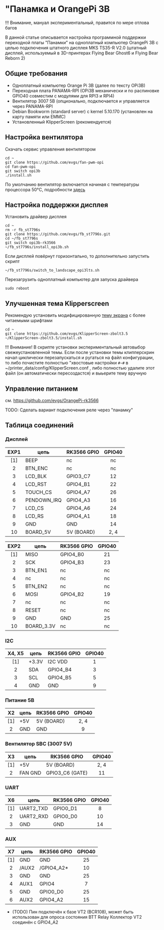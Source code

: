 # "Панамка и OrangePi 3B

!!! Внимание, мануал экспериментальный, правится по мере отлова багов

В данной статье описывается настройка программной поддержки переходной платы "Панамки" на одноплатный компьютер OrangePi 3B 
с целью подключения штатного дисплея MKS TS35-R V2.0 (штатный дисплей, используемый в 3D-принтерах Flying Bear Ghost6 и Flying Bear Reborn 2)

## Общие требования

* Одноплатный компьютер Orange Pi 3B (далее по тексту OPi3B)
* Переходная плата PANAMA-RPI (OPi3B механически и по распиновке GPIO40 совместим с модулями для RPI3 и RPI4)
* Вентилятор 3007 5В (опционально, подключается и управляется через PANAMA-RPI
* Debian Bookworm (standard server) с kernel 5.10.170 (установлен на карту памяти или EMMC)
* Установленный KlipperScreen (рекомендуется)

## Настройка вентилятора

Скачать сервис управления вентилятором

```shell
cd ~
git clone https://github.com/evgs/fan-pwm-opi
cd fan-pwm-opi
git switch opi3b
./install.sh
```

По умолчанию вентилятор включается начиная с температуры процессора 50°C, подробности [здесь](https://github.com/evgs/fan-pwm-opi?tab=readme-ov-file#%D0%BD%D0%B0%D1%81%D1%82%D1%80%D0%BE%D0%B9%D0%BA%D0%B0)

## Настройка поддержки дисплея

Установить драйвер дисплея
``` shell
cd ~ 
rm -r fb_st7796s
git clone https://github.com/evgs/fb_st7796s.git
cd ~/fb_st7796s
git switch opi3b-rk3566
~/fb_st7796s/install_opi3b.sh
```
Если дисплей повёрнут горизонтально, то дополнительно запустить скрипт

```shell 
~/fb_st7796s/switch_to_landscape_opi3lts.sh
```
Перезагрузить одноплатный компьютер для запуска драйвера

```shell
sudo reboot
```

## Улучшенная тема Klipperscreen 

Рекомендую установить модифицированную [тему экрана](https://github.com/evgs/KlipperScreen-zbolt3.5) с более читаемыми шрифтами

```shell
cd ~
git clone https://github.com/evgs/KlipperScreen-zbolt3.5
~/KlipperScreen-zbolt3.5/install.sh
```

!!! Внимание! В скрипте установки экспериментальный автовыбор свежеустановленной темы. Если после установки темы клипперскрин начал циклически перезапускаться 
и ругаться на файл конфигурации, то либо почистите полностью "хвостовые настройки ```#~#``` в ~/printer_data/config/KlipperScreen.conf , либо полностью удалите этот файл (он автоматически пересоздастся) и выьерите тему вручную

## Управление питанием

см. https://github.com/evgs/OrangePi-rk3566

TODO: Сделать вариант подключения реле через "панамку"

## Таблица соединений

### Дисплей
| EXP1 | цепь        | RK3566 GPIO   | GPIO40 |
|:----:|-------------|---------------|:------:|
| [1]  | BEEP        | nc            | nc     |
| 2    | BTN_ENC     | nc            | nc     |
| 3    | LCD_BLK     | GPIO3_С7      | 12     |
| 4    | LCD_RST     | GPIO4_B1      | 22     |
| 5    | TOUCH_CS    | GPIO4_A7      | 26     |
| 6    | PENDOWN_IRQ | GPIO4_A3      | 16     |
| 7    | LCD_CS      | GPIO4_A6      | 24     |
| 8    | LCD_RS      | GPIO4_A1      | 18     |
| 9    | GND         | GND           | 14     |
| 10   | BOARD_5V    | 5V (BOARD)    | 2, 4   |

| EXP2 | цепь        | RK3566 GPIO   | GPIO40 |
|:----:|-------------|---------------|:------:|
| [1]  | MISO        | GPIO4_B0      | 21     |
| 2    | SCK         | GPIO4_B3      | 23     |
| 3    | BTN_EN1     | nc            | nc     |
| 4    | nc          | nc            | nc     |
| 5    | BTN_EN2     | nc            | nc     |
| 6    | MOSI        | GPIO4_B2      | 19     |
| 7    | nc          | nc            | nc     |
| 8    | RESET       | nc            | nc     |
| 9    | GND         | GND           | 25     |
| 10   | BOARD_3.3V  | nc            | nc     |

### I2C
| X4, X5 | цепь        | RK3566 GPIO   | GPIO40 |
|:------:|-------------|---------------|:------:|
| [1]    | +3.3V       | I2C VDD       | 1      |
| 2      | SDA         | GPIO4_B4      | 3      |
| 3      | SCL         | GPIO4_B5      | 5      |
| 4      | GND         | GND           | 9      |

### Питание 5В
| X2     | цепь        | RK3566 GPIO   | GPIO40 |
|:------:|-------------|---------------|:------:|
| [1]    | +5V         | 5V (BOARD)    | 2, 4   |
| 2      | GND         | GND           | 9      |

### Вентилятор SBC (3007 5V)
| X3     | цепь        | RK3566 GPIO     | GPIO40 |
|:------:|-------------|-----------------|:------:|
| [1]    | +5V         | 5V (BOARD)      | 2, 4   |
| 2      | FAN GND     | GPIO3_C6 (GATE) | 11     |

### UART
| X6     | цепь        | RK3566 GPIO   | GPIO40 |
|:------:|-------------|---------------|:------:|
| [1]    | UART2_TXD   | GPIO0_D1      | 8      |
| 2      | UART2_RXD   | GPIO0_D0      | 10     |
| 3      | GND         | GND           | 14     |

### AUX
| X7     | цепь        | RK3566 GPIO   | GPIO40 |
|:------:|-------------|---------------|:------:|
| [1]    | GND         | GND           | 25     |
| 2      | /AUX2       | /GPIO4_A2*    | 10     |
| 3      | GND         | GND           | 25     |
| 4      | AUX1        | GPIO4         | 7      |
| 5      | GND         | GPIO0_D0      | 25     |
| 6      | AUX2        | GPIO4_A2      | 15     |

* (TODO) Пин подключён к базе VT2 (BCR108), может быть использован для опроса состояния BTT Relay 
Коллектор VT2 соединён с GPIO4_A2
